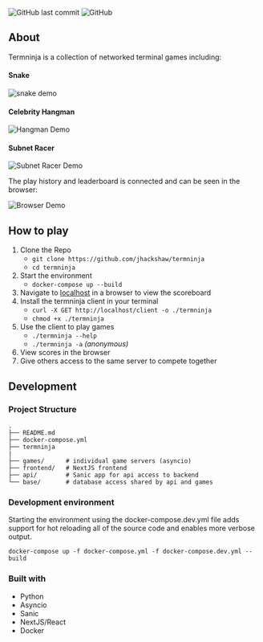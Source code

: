 ![GitHub last commit](https://img.shields.io/github/last-commit/jhackshaw/termninja)
![GitHub](https://img.shields.io/github/license/jhackshaw/termninja)

## About

Termninja is a collection of networked terminal games including:

#### Snake

![snake demo](https://i.ibb.co/MkYMb0d/ezgif-com-video-to-gif.gif)

#### Celebrity Hangman

![Hangman Demo](https://i.ibb.co/R44vsZb/ezgif-com-video-to-gif-1.gif)

#### Subnet Racer

![Subnet Racer Demo](https://i.ibb.co/SvtPTQQ/ezgif-com-video-to-gif-2.gif)


The play history and leaderboard is connected and can be seen in the browser:

![Browser Demo](https://i.ibb.co/ZdcF93S/ezgif-com-video-to-gif-3.gif)

## How to play

1. Clone the Repo
   - `git clone https://github.com/jhackshaw/termninja`
   - `cd termninja`
2. Start the environment
   - `docker-compose up --build`
3. Navigate to [localhost](http://localhost) in a browser to view the scoreboard
4. Install the termninja client in your terminal
   - `curl -X GET http://localhost/client -o ./termninja`
   - `chmod +x ./termninja`
5. Use the client to play games
   - `./termninja --help`
   - `./termninja -a` _(anonymous)_
6. View scores in the browser
7. Give others access to the same server to compete together

## Development

### Project Structure

    .
    ├── README.md
    ├── docker-compose.yml
    ├── termninja
    |
    ├── games/      # individual game servers (asyncio)
    ├── frontend/   # NextJS frontend
    ├── api/        # Sanic app for api access to backend
    └── base/       # database access shared by api and games

### Development environment

Starting the environment using the docker-compose.dev.yml file adds support for hot reloading all of the source code and enables more verbose output.

`docker-compose up -f docker-compose.yml -f docker-compose.dev.yml --build`

### Built with

- Python
- Asyncio
- Sanic
- NextJS/React
- Docker
